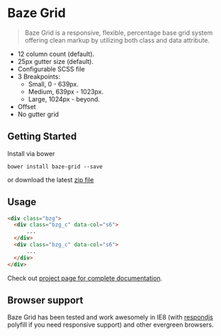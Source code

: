 # Baze Grid

> Baze Grid is a responsive, flexible, percentage base grid system offering clean markup by utilizing both class and data attribute.

- 12 column count (default).
- 25px gutter size (default).
- Configurable SCSS file
- 3 Breakpoints:
    - Small, 0 - 639px.
    - Medium, 639px - 1023px.
    - Large, 1024px - beyond.
- Offset
- No gutter grid


## Getting Started

Install via bower
```
bower install baze-grid --save
```

or download the latest [zip file](https://github.com/ImBobby/Baze-Grid/releases)


## Usage

```HTML
<div class="bzg">
  <div class="bzg_c" data-col="s6">
      ...
  </div>
  <div class="bzg_c" data-col="s6">
      ...
  </div>
</div>
```
Check out [project page for complete documentation](http://imbobby.github.io/Baze-Grid/).


## Browser support

Baze Grid has been tested and work awesomely in IE8 (with [respondjs](https://github.com/scottjehl/Respond) polyfill if you need responsive support) and other evergreen browsers.